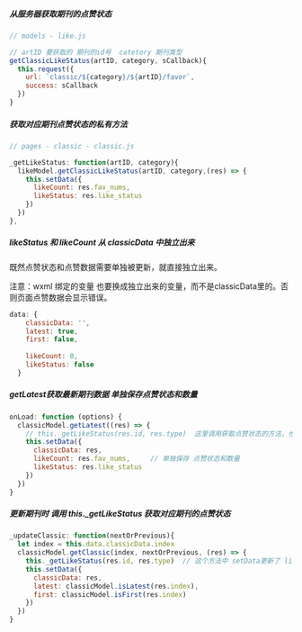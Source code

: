 ##### 从服务器获取期刊的点赞状态

```js
// models - like.js

// artID 要获取的 期刊的id号  catetory 期刊类型
getClassicLikeStatus(artID, category, sCallback){
  this.request({
    url: `classic/${category}/${artID}/favor`,
    success: sCallback
  })
}
```

##### 获取对应期刊点赞状态的私有方法

```js
// pages - classic - classic.js

_getLikeStatus: function(artID, category){
  likeModel.getClassicLikeStatus(artID, category,(res) => {
    this.setData({
      likeCount: res.fav_nums,
      likeStatus: res.like_status
    })
  })
},
```

##### likeStatus 和 likeCount 从 classicData 中独立出来

既然点赞状态和点赞数据需要单独被更新，就直接独立出来。

注意：wxml 绑定的变量 也要换成独立出来的变量，而不是classicData里的。否则页面点赞数据会显示错误。

```js
data: {
    classicData: '',
    latest: true,
    first: false,
      
    likeCount: 0,
    likeStatus: false
  }
```

##### getLatest获取最新期刊数据 单独保存点赞状态和数量

```js
onLoad: function (options) {
  classicModel.getLatest((res) => {
    // this._getLikeStatus(res.id, res.type)  这里调用获取点赞状态的方法，也可以获取到需要的数据，但是多发送了一次请求。 更好的做法是 在res里单独把 fav_nums like_status 抽离出来保存。
    this.setData({
      classicData: res,
      likeCount: res.fav_nums,     // 单独保存 点赞状态和数量
      likeStatus: res.like_status
    })
  })
}
```

##### 更新期刊时 调用 this._getLikeStatus 获取对应期刊的点赞状态

```js
_updateClassic: function(nextOrPrevious){
  let index = this.data.classicData.index
  classicModel.getClassic(index, nextOrPrevious, (res) => {
    this._getLikeStatus(res.id, res.type)  // 这个方法中 setData更新了 likeStatus likeCount
    this.setData({
      classicData: res,
      latest: classicModel.isLatest(res.index),
      first: classicModel.isFirst(res.index)
    })
  })
}
```

